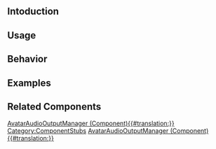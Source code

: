 <languages></languages> <translate>

## Intoduction

## Usage

## Behavior

## Examples

## Related Components

</translate>

[AvatarAudioOutputManager
(Component){{#translation:}}](Category:Components{{#translation:}} "wikilink")
[Category:ComponentStubs](Category:ComponentStubs "wikilink")
[AvatarAudioOutputManager
(Component){{#translation:}}](Category:Components:Users:Common_Avatar_System:Audio{{#translation:}} "wikilink")